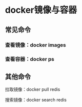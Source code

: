 # docker镜像与容器



## 常见命令

### 查看镜像：docker images

### 查看容器：docker ps



## 其他命令

拉取镜像：docker pull redis

搜索镜像：docker search redis